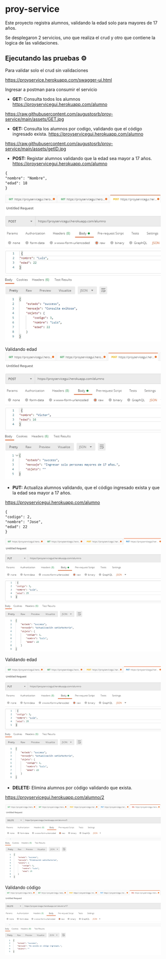 # proy-service

Este proyecto registra alumnos, validando la edad solo para mayores de 17 años.

Se desplegaron 2 servicios, uno que realiza el crud y otro que contiene la logica de las validaciones.

## Ejecutando las pruebas ⚙️

Para validar solo el crud sin validaciones

https://proyservice.herokuapp.com/swagger-ui.html

Ingresar a postman para consumir el servicio

* **GET:** Consulta todos los alumnos
https://proyservicegui.herokuapp.com/alumno

https://raw.githubusercontent.com/augustosrb/proy-service/main/assets/GET.jpg

* **GET:** Consulta los alumnos por codigo, validando que el código ingresado exista.
https://proyservicegui.herokuapp.com/alumno

https://raw.githubusercontent.com/augustosrb/proy-service/main/assets/getID.jpg

* **POST:** Registar alumnos validando que la edad sea mayor a 17 años.
https://proyservicegui.herokuapp.com/alumno
```
{
"nombre": "Nombre",
"edad": 18
}
```
![Alt text](https://raw.githubusercontent.com/augustosrb/proy-service/main/assets/post-OK.jpg)


Validando edad
![Alt text](https://raw.githubusercontent.com/augustosrb/proy-service/main/assets/post.jpg)


* **PUT:** Actualiza alumnos validando, que el código ingresado exista y  que la edad sea mayor a 17 años.

https://proyservicegui.herokuapp.com/alumno
```
{
"codigo": 2,
"nombre": "Jose",
"edad": 22
}
```
![Alt text](https://raw.githubusercontent.com/augustosrb/proy-service/main/assets/putOK.jpg)

Validando edad

![Alt text](https://raw.githubusercontent.com/augustosrb/proy-service/main/assets/putOK.jpg)

* **DELETE:** Elimina alumnos por código validando que exista.

https://proyservicegui.herokuapp.com/alumno/2

![Alt text](https://raw.githubusercontent.com/augustosrb/proy-service/main/assets/DeleteOK.jpg)

Validando código
![Alt text](https://raw.githubusercontent.com/augustosrb/proy-service/main/assets/DeleteFail.jpg)
